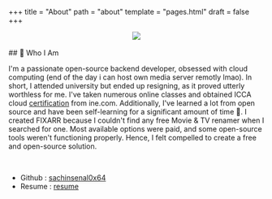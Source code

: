 +++
title = "About"
path = "about"
template = "pages.html"
draft = false
+++
<div align="center">
<a href="https://en.wikipedia.org/wiki/Diogenes"><img src="https://sachinsenal0x64.github.io/picx-images-hosting/1701343027123.34vfgcv5fmrk.webp" /></a> 
</div>
<br>
## 👤 Who I Am

I'm a passionate open-source backend developer, obsessed with cloud computing (end of the day i can host own media server remotly lmao). In short, I attended university but ended up resigning, as it proved utterly worthless for me. I've taken numerous online classes and obtained ICCA cloud [certification](https://certs.ine.com/7bb6bdb9-d509-4ab9-a46a-0143271d89b6) from ine.com. Additionally, I've learned a lot from open source and have been self-learning for a significant amount of time 📖. I created FIXARR because I couldn't find any free Movie & TV renamer when I searched for one. Most available options were paid, and some open-source tools weren't functioning properly. Hence, I felt compelled to create a free and open-source solution.

<br>

- Github : [sachinsenal0x64](https://github.com/sachinsenal0x64)
- Resume : [resume](https://index.401658.xyz/Sachin-Senal-Resume-V3.pdf)
